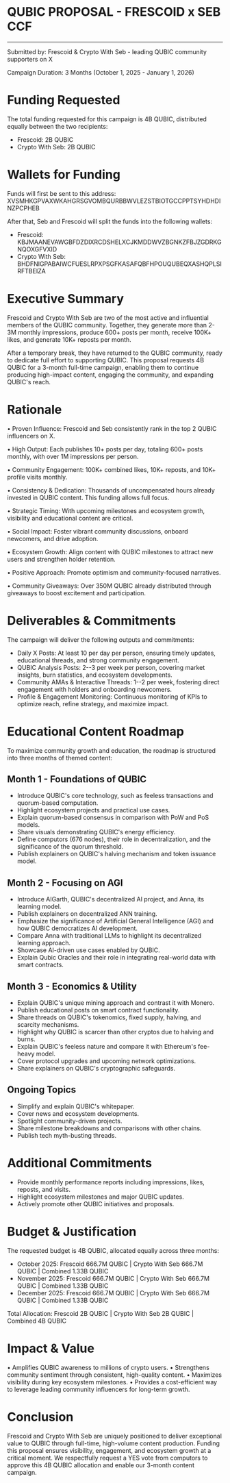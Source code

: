 # QUBIC PROPOSAL - FRESCOID x SEB CCF

---

Submitted by: Frescoid & Crypto With Seb - leading QUBIC community supporters on X

Campaign Duration: 3 Months (October 1, 2025 - January 1, 2026)

# Funding Requested

The total funding requested for this campaign is 4B QUBIC, distributed
equally between the two recipients:
- Frescoid: 2B QUBIC
- Crypto With Seb: 2B QUBIC

# Wallets for Funding
Funds will first be sent to this address:
XVSMHKGPVAXWKAHGRSGVOMBQURBBWVLEZSTBIOTGCCPPTSYHDHDINZPCPHEB

After that, Seb and Frescoid will split the funds into the following wallets:
- Frescoid:
KBJMAANEVAWGBFDZDIXRCDSHELXCJKMDDWVZBGNKZFBJZGDRKGNQOXGFVXID
- Crypto With Seb:
BHDFNIGPABAIWCFUESLRPXPSGFKASAFQBFHPOUQUBEQXASHQPLSIRFTBEIZA

# Executive Summary

Frescoid and Crypto With Seb are two of the most active and influential
members of the QUBIC community. Together, they generate more than 2-3M
monthly impressions, produce 600+ posts per month, receive 100K+ likes,
and generate 10K+ reposts per month.

After a temporary break, they have returned to the QUBIC community,
ready to dedicate full effort to supporting QUBIC. This proposal
requests 4B QUBIC for a 3-month full-time campaign, enabling them to
continue producing high-impact content, engaging the community, and
expanding QUBIC's reach.

# Rationale

• Proven Influence: Frescoid and Seb consistently rank in the top 2
QUBIC influencers on X.

• High Output: Each publishes 10+ posts per day, totaling 600+ posts
monthly, with over 1M impressions per person.

• Community Engagement: 100K+ combined likes, 10K+ reposts, and 10K+
profile visits monthly.

• Consistency & Dedication: Thousands of uncompensated hours already
invested in QUBIC content. This funding allows full focus.

• Strategic Timing: With upcoming milestones and ecosystem growth,
visibility and educational content are critical.

• Social Impact: Foster vibrant community discussions, onboard
newcomers, and drive adoption.

• Ecosystem Growth: Align content with QUBIC milestones to attract new
users and strengthen holder retention.

• Positive Approach: Promote optimism and community-focused narratives.

• Community Giveaways: Over 350M QUBIC already distributed through
giveaways to boost excitement and participation.

# Deliverables & Commitments

The campaign will deliver the following outputs and commitments:

- Daily X Posts: At least 10 per day per person, ensuring timely
updates, educational threads, and strong community engagement.
- QUBIC Analysis Posts: 2--3 per week per person, covering market
insights, burn statistics, and ecosystem developments.
- Community AMAs & Interactive Threads: 1--2 per week, fostering direct
engagement with holders and onboarding newcomers.
- Profile & Engagement Monitoring: Continuous monitoring of KPIs to
optimize reach, refine strategy, and maximize impact.

# Educational Content Roadmap

To maximize community growth and education, the roadmap is structured
into three months of themed content:

## Month 1 - Foundations of QUBIC

- Introduce QUBIC's core technology, such as feeless transactions and
quorum-based computation.
- Highlight ecosystem projects and practical use cases.
- Explain quorum-based consensus in comparison with PoW and PoS models.
- Share visuals demonstrating QUBIC's energy efficiency.
- Define computors (676 nodes), their role in decentralization, and the
significance of the quorum threshold.
- Publish explainers on QUBIC's halving mechanism and token issuance
model.

## Month 2 - Focusing on AGI

- Introduce AIGarth, QUBIC's decentralized AI project, and Anna, its
learning model.
- Publish explainers on decentralized ANN training.
- Emphasize the significance of Artificial General Intelligence (AGI)
and how QUBIC democratizes AI development.
- Compare Anna with traditional LLMs to highlight its decentralized
learning approach.
- Showcase AI-driven use cases enabled by QUBIC.
- Explain Qubic Oracles and their role in integrating real-world data
with smart contracts.

## Month 3 - Economics & Utility

- Explain QUBIC's unique mining approach and contrast it with Monero.
- Publish educational posts on smart contract functionality.
- Share threads on QUBIC's tokenomics, fixed supply, halving, and
scarcity mechanisms.
- Highlight why QUBIC is scarcer than other cryptos due to halving and
burns.
- Explain QUBIC's feeless nature and compare it with Ethereum's
fee-heavy model.
- Cover protocol upgrades and upcoming network optimizations.
- Share explainers on QUBIC's cryptographic safeguards.

## Ongoing Topics

- Simplify and explain QUBIC's whitepaper.
- Cover news and ecosystem developments.
- Spotlight community-driven projects.
- Share milestone breakdowns and comparisons with other chains.
- Publish tech myth-busting threads.

# Additional Commitments

- Provide monthly performance reports including impressions, likes,
reposts, and visits.
- Highlight ecosystem milestones and major QUBIC updates.
- Actively promote other QUBIC initiatives and proposals.

# Budget & Justification

The requested budget is 4B QUBIC, allocated equally across three months:

- October 2025: Frescoid 666.7M QUBIC | Crypto With Seb 666.7M QUBIC
| Combined 1.33B QUBIC
- November 2025: Frescoid 666.7M QUBIC | Crypto With Seb 666.7M QUBIC
| Combined 1.33B QUBIC
- December 2025: Frescoid 666.7M QUBIC | Crypto With Seb 666.7M QUBIC
| Combined 1.33B QUBIC

Total Allocation: Frescoid 2B QUBIC | Crypto With Seb 2B QUBIC |
Combined 4B QUBIC

# Impact & Value

• Amplifies QUBIC awareness to millions of crypto users.
• Strengthens community sentiment through consistent, high-quality
content.
• Maximizes visibility during key ecosystem milestones.
• Provides a cost-efficient way to leverage leading community
influencers for long-term growth.

# Conclusion

Frescoid and Crypto With Seb are uniquely positioned to deliver
exceptional value to QUBIC through full-time, high-volume content
production. Funding this proposal ensures visibility, engagement, and
ecosystem growth at a critical moment. We respectfully request a YES
vote from computors to approve this 4B QUBIC allocation and enable our
3-month content campaign.
